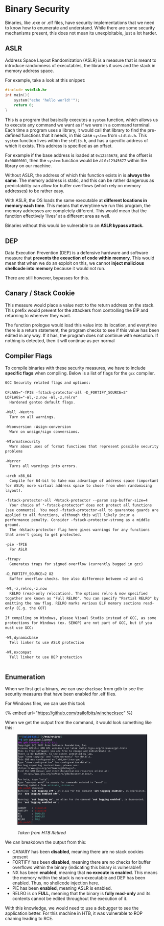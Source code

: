 # Binary Security

Binaries, like .exe or .elf files, have security implementations that we need to know how to enumerate and understand. While there are some security mechanisms present, this does not mean its unexploitable, just a lot harder.

## ASLR

Address Space Layout Randomization (ASLR) is a measure that is meant to introduce randomness of executables, the libraries it uses and the stack in memory address space.

For example, take a look at this snippet:

```c
#include <stdlib.h>
int main(){
    system("echo 'hello world!'");
    return 0;
}
```

This is a program that basically executes a `system` function, which allows us to execute any command we want as if we were in a command terminal. Each time a program uses a library, it would call that library to find the pre-defined functions that it needs, in this case `system` from `stdlib.h`.  This `system` function lives within the `stdlib.h`, and has a specific address of which it exists. This address is specified as an offset.&#x20;

For example if the base address is loaded at `0x12345678`, and the offset is `0x00000001`, then the `system` function would be at `0x12345677` within the library on our machine.&#x20;

Without ASLR, the address of which this function exists in is **always the same**. The memory address is static, and this can be rather dangerous as predictability can allow for buffer overflows (which rely on memory addresses) to be rather easy.

With ASLR, the OS loads the same executable at **different locations in memory each time**. This means that everytime we run this program, the memory addresses are completely different. This would mean that the function effectively 'lives' at a different area as well.&#x20;

Binaries without this would be vulnerable to an **ASLR bypass attack.**&#x20;

## DEP

Data Execution Prevention (DEP) is a defensive hardware and software measure that **prevents the exeuction of code within memory**. This would mean that when we do an exploit on this, we cannot **inject malicious shellcode into memory** because it would not run.

There are still however, bypasses for this.

## Canary / Stack Cookie

This measure would place a value next to the return address on the stack. This prefix would prevent for the attackers from controlling the EIP and returning to wherever they want.&#x20;

The function prologue would load this value into its location, and everytime there is a return statement, the program checks to see if this value has been edited in any way. If it has, the program does not continue with execution. If nothing is detected, then it will continue as per normal

## Compiler Flags

To compile binaries with these security measures, we have to include **specific flags** when compiling. Below is a list of flags for the `gcc` compiler.&#x20;

```
GCC Security related flags and options:

CFLAGS="-fPIE -fstack-protector-all -D_FORTIFY_SOURCE=2" 
LDFLAGS="-Wl,-z,now -Wl,-z,relro"
  Hardened gentoo default flags.
  
-Wall -Wextra
  Turn on all warnings.

-Wconversion -Wsign-conversion
  Warn on unsign/sign conversions.

-Wformat­security
  Warn about uses of format functions that represent possible security problems

-Werror
  Turns all warnings into errors.

-arch x86_64
  Compile for 64-bit to take max advantage of address space (important for ASLR; more virtual address space to chose from when randomising layout).

-fstack-protector-all -Wstack-protector --param ssp-buffer-size=4
  Your choice of "-fstack-protector" does not protect all functions (see comments). You need -fstack-protector-all to guarantee guards are applied to all functions, although this will likely incur a performance penalty. Consider -fstack-protector-strong as a middle ground.
  The -Wstack-protector flag here gives warnings for any functions that aren't going to get protected.

-pie -fPIE
  For ASLR

-ftrapv
  Generates traps for signed overflow (currently bugged in gcc)

-­D_FORTIFY_SOURCE=2 ­O2
  Buffer overflow checks. See also difference between =2 and =1

­-Wl,-z,relro,-z,now
  RELRO (read-only relocation). The options relro & now specified together are known as "Full RELRO". You can specify "Partial RELRO" by omitting the now flag. RELRO marks various ELF memory sections read­only (E.g. the GOT)

If compiling on Windows, please Visual Studio instead of GCC, as some protections for Windows (ex. SEHOP) are not part of GCC, but if you must use GCC:

-Wl,dynamicbase
  Tell linker to use ASLR protection

-Wl,nxcompat
  Tell linker to use DEP protection
  
```

## Enumeration

When we first get a binary, we can use `checksec` from gdb to see the security measures that have been enabled for .elf files.

For Windows files, we can use this tool:

{% embed url="https://github.com/trailofbits/winchecksec" %}

When we get the output from the command, it would look something like this:

<figure><img src="../../.gitbook/assets/image (11) (5).png" alt=""><figcaption><p><em>Taken from HTB Retired</em></p></figcaption></figure>

We can breakdown the output from this:

* CANARY has been **disabled**, meaning there are no stack cookies present
* FORTIFY has been **disabled**, meaning there are no checks for buffer overflows within the binary (indicating this binary is vulnerable!)
* NX has been **enabled**, meaning that **no execute is enabled**. This means the memory within the stack is non-executable and DEP has been enabled. Thus, no shellcode injection here.
* PIE has been **enabled**, meaning ASLR is enabled.
* RELRO is on **FULL,** meaning that the binary is **fully read-only** and its contents cannot be edited throughout the execution of it.

With this knowledge, we would need to use a debugger to see the application better. For this machine in HTB, it was vulnerable to ROP chaning leading to RCE.&#x20;
